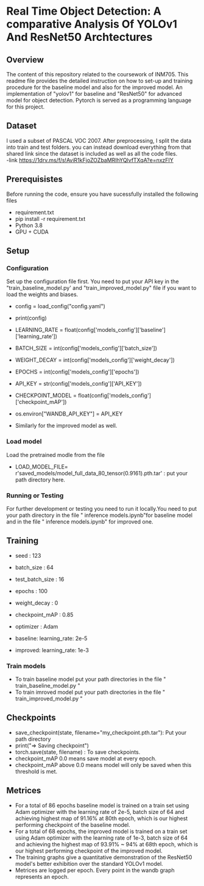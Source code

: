 # Real Time Object Detection: A comparative Analysis Of YOLOv1 And ResNet50 Archtectures
## Overview
The content of this repository related to the coursework of INM705. This readme file provides the detailed instruction on how to set-up and training procedure for the baseline model and also for the improved model. An implementation of "yolov1" for baseline and "ResNet50" for advanced model for object detection. Pytorch is served as a programming language for this project.
## Dataset 
I used a subset of PASCAL VOC 2007. After preprocessing, I split the data into train and test folders.
you can instead download everything from that shared link since the dataset is included as well as all the code files.  
-link https://1drv.ms/f/s!AviR1kFjoZOZbaMRIhYQlvfTXqA?e=nxzFIY
## Prerequisistes
Before running the code, ensure you have sucessfully installed the following files
- requirement.txt
- pip install -r requirement.txt
- Python 3.8
- GPU + CUDA
## Setup
### Configuration 
Set up the configuration file first. You need to put your API key in the "train_baseline_model.py' and "train_improved_model.py" file if you want to load the weights and biases.
- config = load_config("config.yaml")
- print(config)
- LEARNING_RATE = float(config['models_config']['baseline']['learning_rate'])
- BATCH_SIZE = int(config['models_config']['batch_size'])
- WEIGHT_DECAY = int(config['models_config']['weight_decay'])
- EPOCHS = int(config['models_config']['epochs'])
- API_KEY = str(config['models_config']['API_KEY'])
- CHECKPOINT_MODEL = float(config['models_config']['checkpoint_mAP'])

- os.environ["WANDB_API_KEY"] = API_KEY
- Similarly for the improved model as well.

### Load model
Load the pretrained modle from the file 
- LOAD_MODEL_FILE= r'saved_models/model_full_data_80_tensor(0.9161).pth.tar' : put your path directory here.
### Running or Testing
For further development or testing you need to run it locally.You need to put your path directory in the file " inference models.ipynb"for baseline model 
and in the file " inference models.ipynb" for improved one.
## Training 
-  seed : 123
-  batch_size : 64
-  test_batch_size : 16
-  epochs : 100
-  weight_decay : 0
-  checkpoint_mAP : 0.85
- optimizer : Adam
-  baseline:
    learning_rate: 2e-5

-  improved:
    learning_rate: 1e-3
### Train models
- To train baseline model put your path directories in the file " train_baseline_model.py "
- To train imroved model put your path directories in the file " train_improved_model.py "
## Checkpoints 
- save_checkpoint(state, filename="my_checkpoint.pth.tar"):  Put your path directory
-    print("=> Saving checkpoint")
  -  torch.save(state, filename) :  To save checkpoints.
-  checkpoint_mAP 0.0 means save model at every epoch.
- checkpoint_mAP above 0.0 means model will only be saved when this threshold is met.
## Metrices
- For a total of 86 epochs baseline model is trained on a train set using Adam optimizer with the learning rate of 2e-5, batch size of 64 and achieving highest map of 91.16% at 80th epoch, which is our highest performing checkpoint of the baseline model. 
- For a total of 68 epochs, the improved model is trained on a train set using Adam optimizer with the learning rate of 1e-3, batch size of 64 and achieving the highest map of 93.91% ~ 94% at 68th epoch, which is our highest performing checkpoint of the improved model.
- The training graphs give a quantitative demonstration of the ResNet50 model's better exhibition over the standard YOLOv1 model.
- Metrices are logged  per epoch. Every point in the wandb graph represents an epoch.
